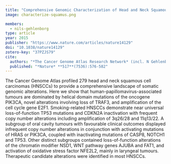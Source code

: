 ```yaml
---
title: "Comprehensive Genomic Characterization of Head and Neck Squamous Cell Carcinomas"
image: characterize-squamus.png

members:
  - nils-gehlenborg
type: article
year: 2015
publisher: "https://www.nature.com/articles/nature14129"
doi: "10.1038/nature14129"
zotero-key: "37PZJS79"
cite:
  authors: "*The Cancer Genome Atlas Research Network* (incl. N Gehlenborg)"
  published: "*Nature* **517**(7536):576-582"
---
```

The Cancer Genome Atlas profiled 279 head and neck squamous cell carcinomas (HNSCCs) to provide a comprehensive landscape of somatic genomic alterations. Here we show that human-papillomavirus-associated tumours are dominated by helical domain mutations of the oncogene PIK3CA, novel alterations involving loss of TRAF3, and amplification of the cell cycle gene E2F1. Smoking-related HNSCCs demonstrate near universal loss-of-function TP53 mutations and CDKN2A inactivation with frequent copy number alterations including amplification of 3q26/28 and 11q13/22. A subgroup of oral cavity tumours with favourable clinical outcomes displayed infrequent copy number alterations in conjunction with activating mutations of HRAS or PIK3CA, coupled with inactivating mutations of CASP8, NOTCH1 and TP53. Other distinct subgroups contained loss-of-function alterations of the chromatin modifier NSD1, WNT pathway genes AJUBA and FAT1, and activation of oxidative stress factor NFE2L2, mainly in laryngeal tumours. Therapeutic candidate alterations were identified in most HNSCCs.